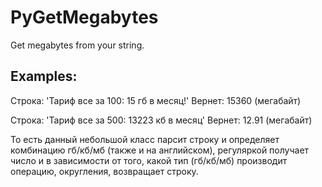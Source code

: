 # PyGetMegabytes
Get megabytes from your string.

## Examples:

Строка: 'Тариф все за 100: 15 гб в месяц!'
Вернет: 15360 (мегабайт)

Строка: 'Тариф все за 500: 13223 кб в месяц'
Вернет: 12.91 (мегабайт)

То есть данный небольшой класс парсит строку и определяет комбинацию гб/кб/мб (также и на английском), регуляркой получает число и в зависимости от того, какой тип (гб/кб/мб) производит операцию, округления, возвращает строку.
